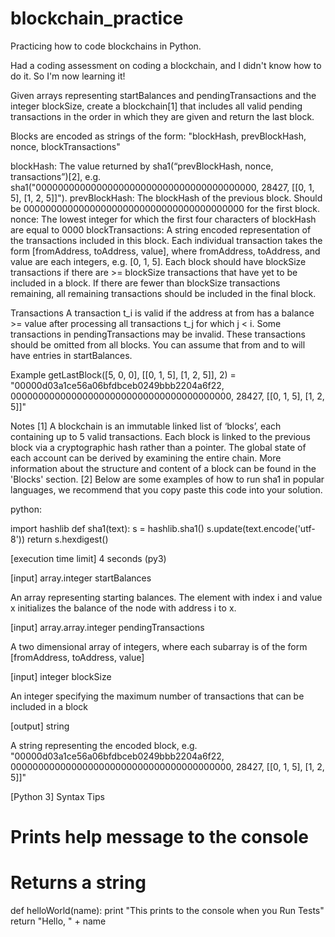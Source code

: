 # blockchain_practice
Practicing how to code blockchains in Python.

Had a coding assessment on coding a blockchain, and I didn't know how to do it. So I'm now learning it!

Given arrays representing startBalances and pendingTransactions and the integer blockSize, create a blockchain[1] that includes all valid pending transactions in the order in which they are given and return the last block.

Blocks are encoded as strings of the form: "blockHash, prevBlockHash, nonce, blockTransactions"

blockHash: The value returned by sha1(“prevBlockHash, nonce, transactions”)[2], e.g. sha1("0000000000000000000000000000000000000000, 28427, [[0, 1, 5], [1, 2, 5]]").
prevBlockHash: The blockHash of the previous block. Should be 0000000000000000000000000000000000000000 for the first block.
nonce: The lowest integer for which the first four characters of blockHash are equal to 0000
blockTransactions: A string encoded representation of the transactions included in this block. Each individual transaction takes the form [fromAddress, toAddress, value], where fromAddress, toAddress, and value are each integers, e.g. [0, 1, 5].
Each block should have blockSize transactions if there are >= blockSize transactions that have yet to be included in a block. If there are fewer than blockSize transactions remaining, all remaining transactions should be included in the final block.

Transactions
A transaction t_i is valid if the address at from has a balance >= value after processing all transactions t_j for which j < i. Some transactions in pendingTransactions may be invalid. These transactions should be omitted from all blocks. You can assume that from and to will have entries in startBalances.

Example
getLastBlock([5, 0, 0], [[0, 1, 5], [1, 2, 5]], 2) = "00000d03a1ce56a06bfdbceb0249bbb2204a6f22, 0000000000000000000000000000000000000000, 28427, [[0, 1, 5], [1, 2, 5]]"

Notes
[1] A blockchain is an immutable linked list of ‘blocks’, each containing up to 5 valid transactions. Each block is linked to the previous block via a cryptographic hash rather than a pointer. The global state of each account can be derived by examining the entire chain. More information about the structure and content of a block can be found in the 'Blocks' section.
[2] Below are some examples of how to run sha1 in popular languages, we recommend that you copy paste this code into your solution.

python:

import hashlib
def sha1(text):
  s = hashlib.sha1()
  s.update(text.encode('utf-8'))
  return s.hexdigest()

[execution time limit] 4 seconds (py3)

[input] array.integer startBalances

An array representing starting balances. The element with index i and value x initializes the balance of the node with address i to x.

[input] array.array.integer pendingTransactions

A two dimensional array of integers, where each subarray is of the form [fromAddress, toAddress, value]

[input] integer blockSize

An integer specifying the maximum number of transactions that can be included in a block

[output] string

A string representing the encoded block, e.g.
"00000d03a1ce56a06bfdbceb0249bbb2204a6f22, 0000000000000000000000000000000000000000, 28427, [[0, 1, 5], [1, 2, 5]]"

[Python 3] Syntax Tips

# Prints help message to the console
# Returns a string
def helloWorld(name):
    print "This prints to the console when you Run Tests"
    return "Hello, " + name